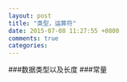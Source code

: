 ```yaml
---
layout: post
title: "类型，运算符"
date: 2015-07-08 11:27:55 +0800
comments: true
categories: 
---
```

###数据类型以及长度
###常量